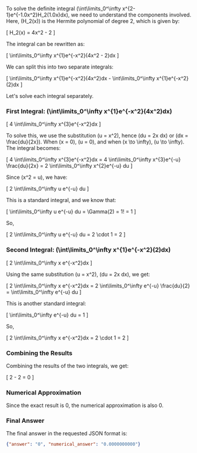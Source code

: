 To solve the definite integral \(\int\limits_0^\infty x^{2-1}e^{-1.0x^2}H_2(1.0x)dx\), we need to understand the components involved. Here, \(H_2(x)\) is the Hermite polynomial of degree 2, which is given by:

\[ H_2(x) = 4x^2 - 2 \]

The integral can be rewritten as:

\[ \int\limits_0^\infty x^{1}e^{-x^2}(4x^2 - 2)dx \]

We can split this into two separate integrals:

\[ \int\limits_0^\infty x^{1}e^{-x^2}(4x^2)dx - \int\limits_0^\infty x^{1}e^{-x^2}(2)dx \]

Let's solve each integral separately.

### First Integral: \(\int\limits_0^\infty x^{1}e^{-x^2}(4x^2)dx\)

\[ 4 \int\limits_0^\infty x^{3}e^{-x^2}dx \]

To solve this, we use the substitution \(u = x^2\), hence \(du = 2x dx\) or \(dx = \frac{du}{2x}\). When \(x = 0\), \(u = 0\), and when \(x \to \infty\), \(u \to \infty\). The integral becomes:

\[ 4 \int\limits_0^\infty x^{3}e^{-x^2}dx = 4 \int\limits_0^\infty x^{3}e^{-u} \frac{du}{2x} = 2 \int\limits_0^\infty x^{2}e^{-u} du \]

Since \(x^2 = u\), we have:

\[ 2 \int\limits_0^\infty u e^{-u} du \]

This is a standard integral, and we know that:

\[ \int\limits_0^\infty u e^{-u} du = \Gamma(2) = 1! = 1 \]

So,

\[ 2 \int\limits_0^\infty u e^{-u} du = 2 \cdot 1 = 2 \]

### Second Integral: \(\int\limits_0^\infty x^{1}e^{-x^2}(2)dx\)

\[ 2 \int\limits_0^\infty x e^{-x^2}dx \]

Using the same substitution \(u = x^2\), \(du = 2x dx\), we get:

\[ 2 \int\limits_0^\infty x e^{-x^2}dx = 2 \int\limits_0^\infty e^{-u} \frac{du}{2} = \int\limits_0^\infty e^{-u} du \]

This is another standard integral:

\[ \int\limits_0^\infty e^{-u} du = 1 \]

So,

\[ 2 \int\limits_0^\infty x e^{-x^2}dx = 2 \cdot 1 = 2 \]

### Combining the Results

Combining the results of the two integrals, we get:

\[ 2 - 2 = 0 \]

### Numerical Approximation

Since the exact result is 0, the numerical approximation is also 0.

### Final Answer

The final answer in the requested JSON format is:

```json
{"answer": "0", "numerical_answer": "0.0000000000"}
```